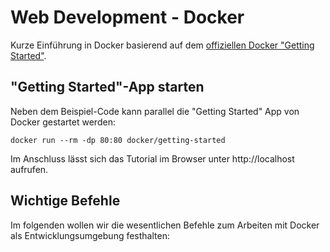 # Web Development - Docker

Kurze Einführung in Docker basierend auf dem [offiziellen Docker "Getting Started"](https://github.com/docker/getting-started).

## "Getting Started"-App starten

Neben dem Beispiel-Code kann parallel die "Getting Started" App von Docker gestartet werden:

```
docker run --rm -dp 80:80 docker/getting-started
```

Im Anschluss lässt sich das Tutorial im Browser unter http://localhost aufrufen.

## Wichtige Befehle

Im folgenden wollen wir die wesentlichen Befehle zum Arbeiten mit Docker als Entwicklungsumgebung festhalten:

